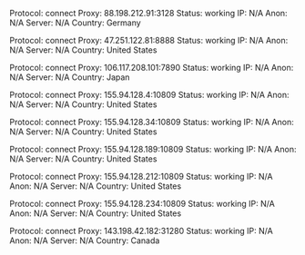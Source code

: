 Protocol: connect
Proxy: 88.198.212.91:3128
Status: working
IP: N/A
Anon: N/A
Server: N/A
Country: Germany

Protocol: connect
Proxy: 47.251.122.81:8888
Status: working
IP: N/A
Anon: N/A
Server: N/A
Country: United States

Protocol: connect
Proxy: 106.117.208.101:7890
Status: working
IP: N/A
Anon: N/A
Server: N/A
Country: Japan

Protocol: connect
Proxy: 155.94.128.4:10809
Status: working
IP: N/A
Anon: N/A
Server: N/A
Country: United States

Protocol: connect
Proxy: 155.94.128.34:10809
Status: working
IP: N/A
Anon: N/A
Server: N/A
Country: United States

Protocol: connect
Proxy: 155.94.128.189:10809
Status: working
IP: N/A
Anon: N/A
Server: N/A
Country: United States

Protocol: connect
Proxy: 155.94.128.212:10809
Status: working
IP: N/A
Anon: N/A
Server: N/A
Country: United States

Protocol: connect
Proxy: 155.94.128.234:10809
Status: working
IP: N/A
Anon: N/A
Server: N/A
Country: United States

Protocol: connect
Proxy: 143.198.42.182:31280
Status: working
IP: N/A
Anon: N/A
Server: N/A
Country: Canada

